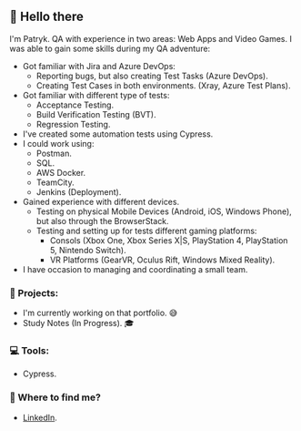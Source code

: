 ## 👋 Hello there

I'm Patryk. QA with experience in two areas: Web Apps and Video Games. I was able to gain some skills during my QA adventure:
- Got familiar with Jira and Azure DevOps:
	- Reporting bugs, but also creating Test Tasks (Azure DevOps).
	- Creating Test Cases in both environments. (Xray, Azure Test Plans).
- Got familiar with different type of tests:
	- Acceptance Testing.
	- Build Verification Testing (BVT).
	- Regression Testing.
- I've created some automation tests using Cypress.
- I could work using:
	- Postman.
	- SQL.
	- AWS Docker.
 	- TeamCity.
  	- Jenkins (Deployment).
- Gained experience with different devices.
	- Testing on physical Mobile Devices (Android, iOS, Windows Phone), but also through the BrowserStack.
	- Testing and setting up for tests different gaming platforms:
		- Consols (Xbox One, Xbox Series X|S, PlayStation 4, PlayStation 5, Nintendo Switch).
		- VR Platforms (GearVR, Oculus Rift, Windows Mixed Reality).
- I have occasion to managing and coordinating a small team.

### :dart: Projects:
- I'm currently working on that portfolio. :sweat_smile:
- Study Notes (In Progress). :mortar_board:

### :computer: Tools:
- Cypress. 

### :speech_balloon: Where to find me?
- [LinkedIn](https://www.linkedin.com/in/patryktelus/).

<!--
## Hi there 👋
**pattelu/pattelu** is a ✨ _special_ ✨ repository because its `README.md` (this file) appears on your GitHub profile.

Here are some ideas to get you started:

- 🔭 I’m currently working on ...
- 🌱 I’m currently learning ...
- 👯 I’m looking to collaborate on ...
- 🤔 I’m looking for help with ...
- 💬 Ask me about ...
- 📫 How to reach me: ...
- 😄 Pronouns: ...
- ⚡ Fun fact: ...
-->

<!--
**pattelu/pattelu** is a ✨ _special_ ✨ repository because its `README.md` (this file) appears on your GitHub profile.

Here are some ideas to get you started:

- 🔭 I’m currently working on ...
- 🌱 I’m currently learning ...
- 👯 I’m looking to collaborate on ...
- 🤔 I’m looking for help with ...
- 💬 Ask me about ...
- 📫 How to reach me: ...
- 😄 Pronouns: ...
- ⚡ Fun fact: ...
-->

